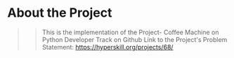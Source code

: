 # About the Project
> > This is the implementation of the Project- Coffee Machine on Python Developer Track on Github
    Link to the Project's Problem Statement: https://hyperskill.org/projects/68/
